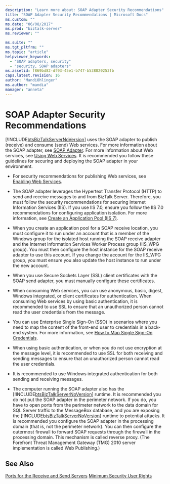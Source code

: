 ```yaml
---
description: "Learn more about: SOAP Adapter Security Recommendations"
title: "SOAP Adapter Security Recommendations | Microsoft Docs"
ms.custom: ""
ms.date: "06/08/2017"
ms.prod: "biztalk-server"
ms.reviewer: ""

ms.suite: ""
ms.tgt_pltfrm: ""
ms.topic: "article"
helpviewer_keywords:
  - "SOAP adapters, security"
  - "security, SOAP adapters"
ms.assetid: f869bd82-df93-45e1-b747-b538820253fb
caps.latest.revision: 16
author: "MandiOhlinger"
ms.author: "mandia"
manager: "anneta"
---
```

# SOAP Adapter Security Recommendations
[!INCLUDE[btsBizTalkServerNoVersion](../includes/btsbiztalkservernoversion-md.md)] uses the SOAP adapter to publish (receive) and consume (send) Web services. For more information about the SOAP adapter, see [SOAP Adapter](../core/soap-adapter.md). For more information about Web services, see [Using Web Services](../core/using-web-services.md). It is recommended you follow these guidelines for securing and deploying the SOAP adapter in your environment.

- For security recommendations for publishing Web services, see [Enabling Web Services](../core/enabling-web-services.md).

- The SOAP adapter leverages the Hypertext Transfer Protocol (HTTP) to send and receive messages to and from BizTalk Server. Therefore, you must follow the security recommendations for securing Internet Information Services (IIS). If you use IIS 7.0, ensure you follow the IIS 7.0 recommendations for configuring application isolation. For more information, see [Create an Application Pool (IIS 7)](https://go.microsoft.com/fwlink/?LinkId=196674).

- When you create an application pool for a SOAP receive location, you must configure it to run under an account that is a member of the Windows group for the isolated host running the SOAP receive adapter and the Internet Information Services Worker Process group (IIS_WPG group). You must then configure the host instance for the SOAP receive adapter to use this account. If you change the account for the IIS_WPG group, you must ensure you also update the host instance to run under the new account.

- When you use Secure Sockets Layer (SSL) client certificates with the SOAP send adapter, you must manually configure these certificates.

- When consuming Web services, you can use anonymous, basic, digest, Windows integrated, or client certificates for authentication. When consuming Web services by using basic authentication, it is recommended to use SSL to ensure that an unauthorized person cannot read the user credentials from the message.

- You can use Enterprise Single Sign-On (SSO) in scenarios where you need to map the content of the front-end user to credentials in a back-end system. For more information, see [How to Map Single Sign-On Credentials](../core/how-to-map-single-sign-on-credentials.md).

- When using basic authentication, or when you do not use encryption at the message level, it is recommended to use SSL for both receiving and sending messages to ensure that an unauthorized person cannot read the user credentials.

- It is recommended to use Windows integrated authentication for both sending and receiving messages.

- The computer running the SOAP adapter also has the [!INCLUDE[btsBizTalkServerNoVersion](../includes/btsbiztalkservernoversion-md.md)] runtime. It is recommended you do not put the SOAP adapter in the perimeter network. If you do, you have to open ports from the perimeter network to the data domain for SQL Server traffic to the MessageBox database, and you are exposing the [!INCLUDE[btsBizTalkServerNoVersion](../includes/btsbiztalkservernoversion-md.md)] runtime to potential attacks. It is recommended you configure the SOAP adapter in the processing domain (that is, not the perimeter network). You can then configure the outermost firewall to forward SOAP requests through the firewall in the processing domain. This mechanism is called reverse proxy. (The Forefront Threat Management Gateway (TMG) 2010 server implementation is called Web Publishing.)

## See Also
 [Ports for the Receive and Send Servers](../core/ports-for-the-receive-and-send-servers.md)
 [Minimum Security User Rights](../core/minimum-security-user-rights.md)
